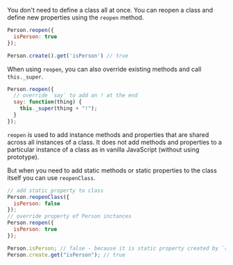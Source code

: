 You don't need to define a class all at once. You can reopen a class and
define new properties using the `reopen` method.

```javascript
Person.reopen({
  isPerson: true
});

Person.create().get('isPerson') // true
```

When using `reopen`, you can also override existing methods and
call `this._super`.


```javascript
Person.reopen({
  // override `say` to add an ! at the end
  say: function(thing) {
    this._super(thing + "!");
  }
});
```

`reopen` is used to add instance methods and properties that are shared across all instances of a class. It does not add
methods and properties to a particular instance of a class as in vanilla JavaScript (without using prototype).

But when you need to add static methods or static properties to the class itself you can use `reopenClass`.

```javascript
// add static property to class
Person.reopenClass({
  isPerson: false
});
// override property of Person inctances
Person.reopen({
  isPerson: true
});

Person.isPerson; // false - because it is static property created by `reopenClass`
Person.create.get("isPerson"); // true
```
